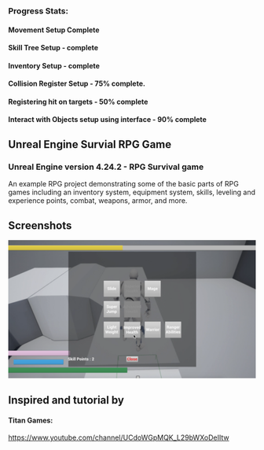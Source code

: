 ### Progress Stats: 
 #### Movement Setup Complete
 #### Skill Tree Setup - complete
 #### Inventory Setup - complete
 #### Collision Register Setup - 75% complete.
 #### Registering hit on targets - 50% complete
 #### Interact with Objects setup using interface - 90% complete

## Unreal Engine Survial RPG Game
### Unreal Engine version 4.24.2 - RPG Survival game

An example RPG project demonstrating some of the basic parts of RPG games including an inventory system, equipment system, skills, leveling and experience points, combat, weapons, armor, and more.

## Screenshots

![Alt text](/Screenshots/screenshot1.png?raw=true "Screenshot 1")


## Inspired and tutorial by 

#### Titan Games: 
https://www.youtube.com/channel/UCdoWGpMQK_L29bWXoDeIItw



